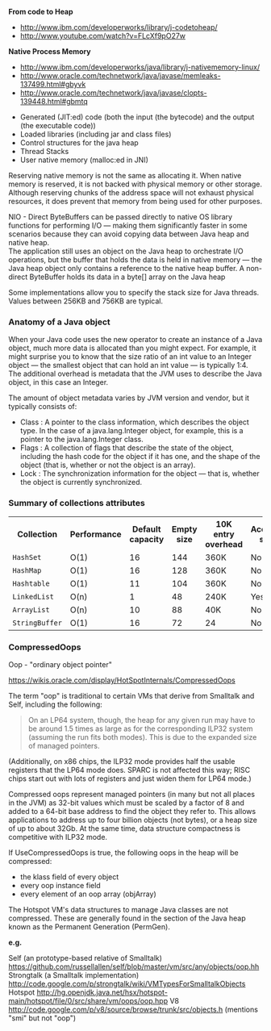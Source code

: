 __From code to Heap__

* http://www.ibm.com/developerworks/library/j-codetoheap/
* http://www.youtube.com/watch?v=FLcXf9pO27w

__Native Process Memory__

* http://www.ibm.com/developerworks/java/library/j-nativememory-linux/
* http://www.oracle.com/technetwork/java/javase/memleaks-137499.html#gbyvk
* http://www.oracle.com/technetwork/java/javase/clopts-139448.html#gbmtq

- Generated (JIT:ed) code (both the input (the bytecode) and the output (the executable code))
- Loaded libraries (including jar and class files)
- Control structures for the java heap
- Thread Stacks
- User native memory (malloc:ed in JNI)

Reserving native memory is not the same as allocating it. When native memory is reserved, it is not backed with physical memory or other storage. Although reserving chunks of the address space will not exhaust physical resources, it does prevent that memory from being used for other purposes. 

NIO - Direct ByteBuffers can be passed directly to native OS library functions for performing I/O — making them significantly faster in some scenarios because they can avoid copying data between Java heap and native heap.  
The application still uses an object on the Java heap to orchestrate I/O operations, but the buffer that holds the data is held in native memory — the Java heap object only contains a reference to the native heap buffer. A non-direct ByteBuffer holds its data in a byte[] array on the Java heap

Some implementations allow you to specify the stack size for Java threads. Values between 256KB and 756KB are typical.

### Anatomy of a Java object

When your Java code uses the new operator to create an instance of a Java object, much more data is allocated than you might expect. For example, it might surprise you to know that the size ratio of an int value to an Integer object — the smallest object that can hold an int value — is typically 1:4. The additional overhead is metadata that the JVM uses to describe the Java object, in this case an Integer.

The amount of object metadata varies by JVM version and vendor, but it typically consists of:

* Class : A pointer to the class information, which describes the object type. In the case of a java.lang.Integer object, for example, this is a pointer to the java.lang.Integer class.
* Flags : A collection of flags that describe the state of the object, including the hash code for the object if it has one, and the shape of the object (that is, whether or not the object is an array).
* Lock : The synchronization information for the object — that is, whether the object is currently synchronized.

###  Summary of collections attributes

<table border="0" cellpadding="0" cellspacing="0" class="ibm-data-table ibm-alternating" summary="Summary of collections attributes"><tbody><tr><th scope="col">Collection</th><th scope="col">Performance</th><th scope="col">Default capacity</th><th scope="col">Empty size</th><th scope="col">10K entry overhead</th><th scope="col">Accurately sized?</th><th scope="col">Expansion algorithm</th></tr><tr class="ibm-alt-row"><td><code>HashSet</code></td><td>O(1)</td><td>16</td><td>144</td><td>360K</td><td>No</td><td>x2</td></tr><tr><td><code>HashMap</code></td><td>O(1)</td><td>16</td><td>128</td><td>360K</td><td>No</td><td>x2</td></tr><tr class="ibm-alt-row"><td><code>Hashtable</code></td><td>O(1)</td><td>11</td><td>104</td><td>360K</td><td>No</td><td>x2+1</td></tr><tr><td><code>LinkedList</code></td><td>O(n)</td><td>1</td><td>48</td><td>240K</td><td>Yes</td><td>+1</td></tr><tr class="ibm-alt-row"><td><code>ArrayList</code></td><td>O(n)</td><td>10</td><td>88</td><td>40K</td><td>No</td><td>x1.5</td></tr><tr><td><code>StringBuffer</code></td><td>O(1)</td><td>16</td><td>72</td><td>24</td><td>No</td><td>x2</td></tr></tbody></table>

### CompressedOops

Oop - "ordinary object pointer"

https://wikis.oracle.com/display/HotSpotInternals/CompressedOops

The term "oop" is traditional to certain VMs that derive from Smalltalk and Self, including the following:

> On an LP64 system, though, the heap for any given run may have to be around 1.5 times as large as for the corresponding ILP32 system (assuming the run fits both modes). This is due to the expanded size of managed pointers.

(Additionally, on x86 chips, the ILP32 mode provides half the usable registers that the LP64 mode does. SPARC is not affected this way; RISC chips start out with lots of registers and just widen them for LP64 mode.)

Compressed oops represent managed pointers (in many but not all places in the JVM) as 32-bit values which must be scaled by a factor of 8 and added to a 64-bit base address to find the object they refer to. This allows applications to address up to four billion objects (not bytes), or a heap size of up to about 32Gb. At the same time, data structure compactness is competitive with ILP32 mode.

If UseCompressedOops is true, the following oops in the heap will be compressed:

* the klass field of every object
* every oop instance field
* every element of an oop array (objArray)

The Hotspot VM's data structures to manage Java classes are not compressed. These are generally found in the section of the Java heap known as the Permanent Generation (PermGen).

__e.g.__

Self (an prototype-based relative of Smalltalk) https://github.com/russellallen/self/blob/master/vm/src/any/objects/oop.hh
Strongtalk (a Smalltalk implementation) http://code.google.com/p/strongtalk/wiki/VMTypesForSmalltalkObjects
Hotspot  http://hg.openjdk.java.net/hsx/hotspot-main/hotspot/file/0/src/share/vm/oops/oop.hpp
V8 http://code.google.com/p/v8/source/browse/trunk/src/objects.h (mentions "smi" but not "oop")

